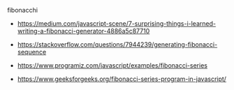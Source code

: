 fibonacchi

- https://medium.com/javascript-scene/7-surprising-things-i-learned-writing-a-fibonacci-generator-4886a5c87710

- https://stackoverflow.com/questions/7944239/generating-fibonacci-sequence

- https://www.programiz.com/javascript/examples/fibonacci-series

- https://www.geeksforgeeks.org/fibonacci-series-program-in-javascript/
